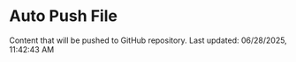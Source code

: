 # Auto Push File

Content that will be pushed to GitHub repository.
Last updated: 06/28/2025, 11:42:43 AM
